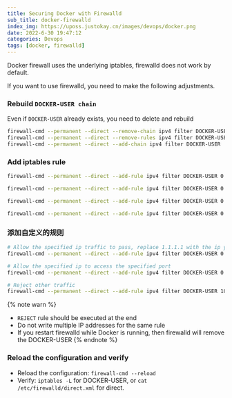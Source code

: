 ```yaml
---
title: Securing Docker with Firewalld
sub_title: docker-firewalld
index_img: https://uposs.justokay.cn/images/devops/docker.png
date: 2022-6-30 19:47:12
categories: Devops
tags: [docker, firewalld]
---
```


Docker firewall uses the underlying iptables, firewalld does not work by default.

If you want to use firewalld, you need to make the following adjustments.

### Rebuild `DOCKER-USER chain`

Even if `DOCKER-USER` already exists, you need to delete and rebuild

```bash
firewall-cmd --permanent --direct --remove-chain ipv4 filter DOCKER-USER
firewall-cmd --permanent --direct --remove-rules ipv4 filter DOCKER-USER
firewall-cmd --permanent --direct --add-chain ipv4 filter DOCKER-USER
```

### Add iptables rule

```bash
firewall-cmd --permanent --direct --add-rule ipv4 filter DOCKER-USER 0 -i docker0 -j ACCEPT -m comment --comment "allows incoming from docker"

firewall-cmd --permanent --direct --add-rule ipv4 filter DOCKER-USER 0 -i docker0 -o eth0 -j ACCEPT -m comment --comment "allows docker to eth0"

firewall-cmd --permanent --direct --add-rule ipv4 filter DOCKER-USER 0 -m conntrack --ctstate RELATED,ESTABLISHED -j ACCEPT -m comment --comment "allows docker containers to connect to the outside world"

firewall-cmd --permanent --direct --add-rule ipv4 filter DOCKER-USER 0 -j RETURN -s 172.17.0.0/16 -m comment --comment "allow internal docker communication"
```

### 添加自定义的规则

```bash
# Allow the specified ip traffic to pass, replace 1.1.1.1 with the ip you need to pass
firewall-cmd --permanent --direct --add-rule ipv4 filter DOCKER-USER 0 -s 1.1.1.1/32 -j ACCEPT

# Allow the specified ip to access the specified port 
firewall-cmd --permanent --direct --add-rule ipv4 filter DOCKER-USER 0 -p tcp -m multiport --dports 80,443 -s 1.1.1.1/32 -j ACCEPT

# Reject other traffic
firewall-cmd --permanent --direct --add-rule ipv4 filter DOCKER-USER 10 -j REJECT --reject-with icmp-host-unreachable -m comment --comment "reject all other traffic"
```

{% note warn %}
- `REJECT` rule should be executed at the end
- Do not write multiple IP addresses for the same rule
- If you restart firewalld while Docker is running, then firewalld will remove the DOCKER-USER
{% endnote %}

### Reload the configuration and verify

- Reload the configuration: `firewall-cmd --reload`
- Verify: `iptables -L` for DOCKER-USER, or `cat /etc/firewalld/direct.xml` for direct.
